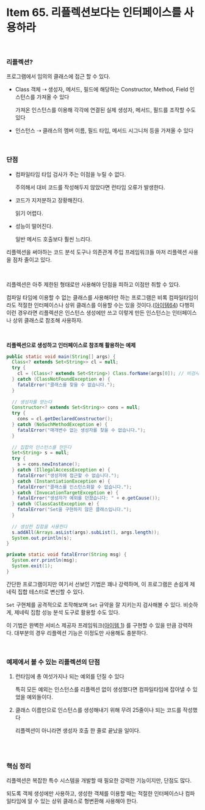 # Item 65. 리플렉션보다는 인터페이스를 사용하라

<br>

### 리플렉션?

프로그램에서 임의의 클래스에 접근 할 수 있다.

- Class 객체 ⇢ 생성자, 메서드, 필드에 해당하는 Constructor, Method, Field 인스턴스를 가져올 수 있다

  가져온 인스턴스를 이용해 각각에 연결된 실제 생성자, 메서드, 필드를 조작할 수도 있다

- 인스턴스 ⇢ 클래스의 멤버 이름, 필드 타입, 메서드 시그니처 등을 가져올 수 있다 

<br>

### 단점

- 컴파일타임 타입 검사가 주는 이점을 누릴 수 없다.

  주의해서 대비 코드를 작성해두지 않았다면 런타임 오류가 발생한다.

- 코드가 지저분하고 장황해진다.

  읽기 어렵다.

- 성능이 떨어진다.

  일반 메서드 호출보다 훨씬 느리다.

리플렉션을 써야하는 코드 분석 도구나 의존관계 주입 프레임워크들 마저 리플렉션 사용을 점차 줄이고 있다.

<br>

리플렉션은 아주 제한된 형태로만 사용해야 단점을 피하고 이점만 취할 수 있다.

컴파일 타임에 이용할 수 없는 클래스를 사용해야만 하는 프로그램은 비록 컴파일타임이라도 적절한 인터페이스나 상위 클래스를 이용할 수는 있을 것이다.([아이템64](Item64.md)) 다행히 이런 경우라면 리플렉션은 인스턴스 생성에만 쓰고 이렇게 만든 인스턴스는 인터페이스나 상위 클래스로 참조해 사용하자.

<br>

**리플렉션으로 생성하고 인터페이스로 참조해 활용하는 예제**

```java
public static void main(String[] args) {
  Class<? extends Set<String>> cl = null;
  try {
    cl = (Class<? extends Set<String>) Class.forName(args[0]); // 비검사 형변환
  } catch (ClassNotFoundException e) {
    fatalError("클래스를 찾을 수 없습니다.");
  }
  
  // 생성자를 얻는다
  Constructor<? extends Set<String>> cons = null;
  try {
    cons = cl.getDeclaredConstructor();
  } catch (NoSuchMethodException e) {
    fatalError("매개변수 없는 생성자를 찾을 수 없습니다.");
  }
  
  // 집합의 인스턴스를 만든다
  Set<String> s = null;
  try {
    s = cons.newInstance();
  } catch (IllegalAccessException e) {
    fatalError("생성자에 접근할 수 없습니다.");
  } catch (InstantiationException e) {
    fatalError("클래스를 인스턴스화할 수 없습니다.");
  } catch (InvocationTargetException e) {
    fatalError("생성자가 예외를 던졌습니다: " + e.getCause());
  } catch (ClassCastException e) {
    fatalError("Set을 구현하지 않은 클래스입니다.");
  }
  
  // 생성한 집합을 사용한다
  s.addAll(Arrays.asList(args).subList(1, args.length));
  System.out.println(s);
}

private static void fatalError(String msg) {
  System.err.println(msg);
  System.exit(1);
}
```

간단한 프로그램이지만 여기서 선보인 기법은 꽤나 강력하며, 이 프로그램은 손쉽게 제네릭 집합 테스터로 변신할 수 있다. 

`Set` 구현체를 공격적으로 조작해보며 `Set` 규약을 잘 지키는지 검사해볼 수 있다. 비슷하게, 제네릭 집합 성능 분석 도구로 활용할 수도 있다.

이 기법은 완벽한 서비스 제공자 프레임워크([아이템 1](Item01.md)) 를 구현할 수 있을 만큼 강력하다. 대부분의 경우 리플렉션 기능은 이정도만 사용해도 충분하다.

<br>

### 예제에서 볼 수 있는 리플렉션의 단점

1. 런타임에 총 여섯가지나 되는 예외를 던질 수 있다

   특히 모든 예외는 인스턴스를 리플렉션 없이 생성했다면 컴파일타임에 잡아낼 수 있었을 예외들이다.

2. 클래스 이름만으로 인스턴스를 생성해내기 위해 무려 25줄이나 되는 코드를 작성했다

   리플렉션이 아니라면 생성자 호출 한 줄로 끝났을 일이다.

<br>

<br>

### 핵심 정리

리플렉션은 복잡한 특수 시스템을 개발할 때 필요한 강력한 기능이지만, 단점도 많다.

되도록 객체 생성에만 사용하고, 생성한 객체를 이용할 때는 적절한 인터페이스나 컴파일타임에 알 수 있는 상위 클래스로 형변환해 사용해야 한다.

<br>

